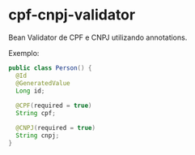 cpf-cnpj-validator
==================

Bean Validator de CPF e CNPJ utilizando annotations.

Exemplo:

```java
public class Person() {
  @Id
  @GeneratedValue
  Long id;
  
  @CPF(required = true)
  String cpf;

  @CNPJ(required = true)
  String cnpj;
}
```